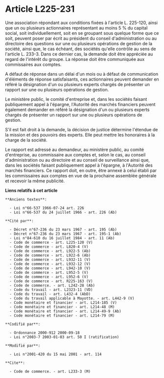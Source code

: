 # Article L225-231

Une association répondant aux conditions fixées à l'article L. 225-120, ainsi que un ou plusieurs actionnaires représentant
au moins 5 % du capital social, soit individuellement, soit en se groupant sous quelque forme que ce soit, peuvent poser par
écrit au président du conseil d'administration ou au directoire des questions sur une ou plusieurs opérations de gestion de
la société, ainsi que, le cas échéant, des sociétés qu'elle contrôle au sens de l'article L. 233-3. Dans ce dernier cas, la
demande doit être appréciée au regard de l'intérêt du groupe. La réponse doit être communiquée aux commissaires aux comptes.

A défaut de réponse dans un délai d'un mois ou à défaut de communication d'éléments de réponse satisfaisants, ces
actionnaires peuvent demander en référé la désignation d'un ou plusieurs experts chargés de présenter un rapport sur une ou
plusieurs opérations de gestion.

Le ministère public, le comité d'entreprise et, dans les sociétés faisant publiquement appel à l'épargne, l'Autorité des
marchés financiers peuvent également demander en référé la désignation d'un ou plusieurs experts chargés de présenter un
rapport sur une ou plusieurs opérations de gestion.

S'il est fait droit à la demande, la décision de justice détermine l'étendue de la mission et des pouvoirs des experts. Elle
peut mettre les honoraires à la charge de la société.

Le rapport est adressé au demandeur, au ministère public, au comité d'entreprise, au commissaire aux comptes et, selon le
cas, au conseil d'administration ou au directoire et au conseil de surveillance ainsi que, dans les sociétés faisant
publiquement appel à l'épargne, à l'Autorité des marchés financiers. Ce rapport doit, en outre, être annexé à celui établi
par les commissaires aux comptes en vue de la prochaine assemblée générale et recevoir la même publicité.

**Liens relatifs à cet article**

	**Anciens textes**:

	  - Loi n°66-537 1966-07-24 art. 226
	  - Loi n°66-537 du 24 juillet 1966 - art. 226 (Ab)

	**Cité par**:

	  - Décret n°67-236 du 23 mars 1967 - art. 195 (Ab)
	  - Décret n°67-236 du 23 mars 1967 - art. 195-1 (Ab)
	  - Loi n°84-610 du 16 juillet 1984 - art. 11 (Ab)
	  - Code de commerce - art. L225-120 (V)
	  - Code de commerce - art. L820-4 (V)
	  - Code de commerce - art. L922-5 (Ab)
	  - Code de commerce - art. L922-6 (Ab)
	  - Code de commerce - art. L932-11 (V)
	  - Code de commerce - art. L932-12 (V)
	  - Code de commerce - art. L942-10 (V)
	  - Code de commerce - art. L952-5 (V)
	  - Code de commerce - art. L952-6 (V)
	  - Code de commerce - art. R225-163 (V)
	  - Code de commerce. - art. L242-28 (Ab)
	  - Code du travail - art. L2323-11 (VD)
	  - Code du travail - art. L432-4 (AbD)
	  - Code du travail applicable à Mayotte. - art. L442-9 (V)
	  - Code monétaire et financier - art. L214-185 (V)
	  - Code monétaire et financier - art. L214-48 (M)
	  - Code monétaire et financier - art. L214-49-9 (Ab)
	  - Code monétaire et financier - art. L214-79 (M)

	**Codifié par**:

	  - Ordonnance 2000-912 2000-09-18
	  - Loi n°2003-7 2003-01-03 art. 50 I (ratification)

	**Modifié par**:

	  - Loi n°2001-420 du 15 mai 2001 - art. 114

	**Cite**:

	  - Code de commerce. - art. L233-3 (M)
